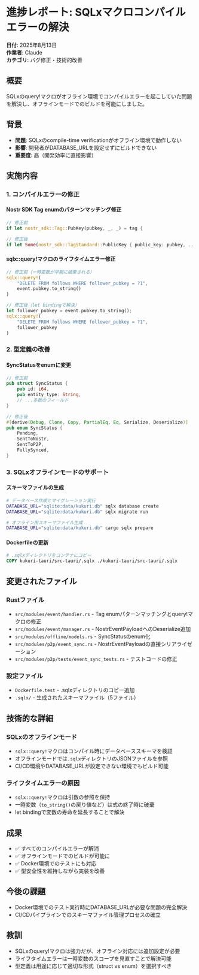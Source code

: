 # 進捗レポート: SQLxマクロコンパイルエラーの解決

**日付**: 2025年8月13日  
**作業者**: Claude  
**カテゴリ**: バグ修正・技術的改善

## 概要
SQLxのquery!マクロがオフライン環境でコンパイルエラーを起こしていた問題を解決し、オフラインモードでのビルドを可能にしました。

## 背景
- **問題**: SQLxのcompile-time verificationがオフライン環境で動作しない
- **影響**: 開発者がDATABASE_URLを設定せずにビルドできない
- **重要度**: 高（開発効率に直接影響）

## 実施内容

### 1. コンパイルエラーの修正

#### Nostr SDK Tag enumのパターンマッチング修正
```rust
// 修正前
if let nostr_sdk::Tag::PubKey(pubkey, _, _) = tag {

// 修正後  
if let Some(nostr_sdk::TagStandard::PublicKey { public_key: pubkey, .. }) = tag.as_standardized() {
```

#### sqlx::query!マクロのライフタイムエラー修正
```rust
// 修正前（一時変数が早期に破棄される）
sqlx::query!(
    "DELETE FROM follows WHERE follower_pubkey = ?1",
    event.pubkey.to_string()
)

// 修正後（let bindingで解決）
let follower_pubkey = event.pubkey.to_string();
sqlx::query!(
    "DELETE FROM follows WHERE follower_pubkey = ?1",
    follower_pubkey
)
```

### 2. 型定義の改善

#### SyncStatusをenumに変更
```rust
// 修正前
pub struct SyncStatus {
    pub id: i64,
    pub entity_type: String,
    // ...多数のフィールド
}

// 修正後
#[derive(Debug, Clone, Copy, PartialEq, Eq, Serialize, Deserialize)]
pub enum SyncStatus {
    Pending,
    SentToNostr,
    SentToP2P,
    FullySynced,
}
```

### 3. SQLxオフラインモードのサポート

#### スキーマファイルの生成
```bash
# データベース作成とマイグレーション実行
DATABASE_URL="sqlite:data/kukuri.db" sqlx database create
DATABASE_URL="sqlite:data/kukuri.db" sqlx migrate run

# オフライン用スキーマファイル生成
DATABASE_URL="sqlite:data/kukuri.db" cargo sqlx prepare
```

#### Dockerfileの更新
```dockerfile
# .sqlxディレクトリをコンテナにコピー
COPY kukuri-tauri/src-tauri/.sqlx ./kukuri-tauri/src-tauri/.sqlx
```

## 変更されたファイル

### Rustファイル
- `src/modules/event/handler.rs` - Tag enumパターンマッチングとquery!マクロの修正
- `src/modules/event/manager.rs` - NostrEventPayloadへのDeserialize追加
- `src/modules/offline/models.rs` - SyncStatusのenum化
- `src/modules/p2p/event_sync.rs` - NostrEventPayloadの直接シリアライゼーション
- `src/modules/p2p/tests/event_sync_tests.rs` - テストコードの修正

### 設定ファイル
- `Dockerfile.test` - .sqlxディレクトリのコピー追加
- `.sqlx/` - 生成されたスキーマファイル（5ファイル）

## 技術的な詳細

### SQLxのオフラインモード
- `sqlx::query!`マクロはコンパイル時にデータベーススキーマを検証
- オフラインモードでは`.sqlx`ディレクトリのJSONファイルを参照
- CI/CD環境やDATABASE_URLが設定できない環境でもビルド可能

### ライフタイムエラーの原因
- `sqlx::query!`マクロは引数の参照を保持
- 一時変数（`to_string()`の戻り値など）は式の終了時に破棄
- let bindingで変数の寿命を延長することで解決

## 成果
- ✅ すべてのコンパイルエラーが解消
- ✅ オフラインモードでのビルドが可能に
- ✅ Docker環境でのテストにも対応
- ✅ 型安全性を維持しながら実装を改善

## 今後の課題
- Docker環境でのテスト実行時にDATABASE_URLが必要な問題の完全解決
- CI/CDパイプラインでのスキーマファイル管理プロセスの確立

## 教訓
- SQLxのquery!マクロは強力だが、オフライン対応には追加設定が必要
- ライフタイムエラーは一時変数のスコープを見直すことで解決可能
- 型定義は用途に応じて適切な形式（struct vs enum）を選択すべき